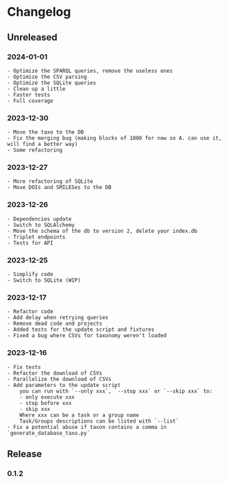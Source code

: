# Changelog

## Unreleased

### 2024-01-01

    - Optimize the SPARQL queries, remove the useless ones
    - Optimize the CSV parsing
    - Optimize the SQLite queries
    - Clean up a little
    - Faster tests
    - Full coverage

### 2023-12-30
    
    - Move the taxo to the DB
    - Fix the merging bug (making blocks of 1000 for now so A. can use it, will find a better way)
    - Some refactoring

### 2023-12-27
    
    - More refactoring of SQLite
    - Move DOIs and SMILESes to the DB

### 2023-12-26

    - Dependencies update
    - Switch to SQLAlchemy
    - Move the schema of the db to version 2, delete your index.db
    - Triplet endpoints
    - Tests for API

### 2023-12-25

    - Simplify code
    - Switch to SQLite (WIP)

### 2023-12-17

    - Refactor code
    - Add delay when retrying queries
    - Remove dead code and projects
    - Added tests for the update script and fixtures
    - Fixed a bug where CSVs for taxonomy weren't loaded

### 2023-12-16

    - Fix tests
    - Refactor the download of CSVs
    - Parallelize the download of CSVs
    - Add parameters to the update script
        you can run with `--only xxx`, `--stop xxx` or `--skip xxx` to:
        - only execute xxx
        - stop before xxx
        - skip xxx 
        Where xxx can be a task or a group name
        Task/Groups descriptions can be listed with `--list`
    - Fix a potential abuse if taxon contains a comma in `generate_database_taxo.py`

## Release

### 0.1.2

